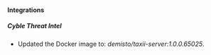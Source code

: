 #### Integrations
##### Cyble Threat Intel
- Updated the Docker image to: *demisto/taxii-server:1.0.0.65025*.
